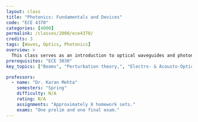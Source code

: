 ```yaml
---
layout: class
title: "Photonics: Fundamentals and Devices"
code: "ECE 4370"
categories: [4000]
permalink: /classes/2000/ece4370/
credits: 3
tags: [Waves, Optics, Photonics]
overview: >
  This class serves as an introduction to optical waveguides and photonic devices. Topics include optical wave propagation in uniform media and at interfaces, gaussian beams and diffraction, modes, dispersion, and fundamental relations/symmetries, interferometers and resonators, guided waves in optical fibers and planar dielectric systems, perturbation theory, coupling of modes, adiabatic variation, and parallels to quantum phenomena, electro- and acousto-optics and a survey of system applications, including photonic interconnects and quantum technologies.
prerequisites: "ECE 3030"
key_topics: ["Beams", "Perturbation theory,", "Electro- & Acousto-Optics", "Optical Components"]

professors:
  - name: "Dr. Karan Mehta"
    semesters: "Spring"
    difficulty: N/A
    rating: N/A
    assignments: "Approximately 8 homework sets."
    exams: "One prelim and one final exam."
---
```

